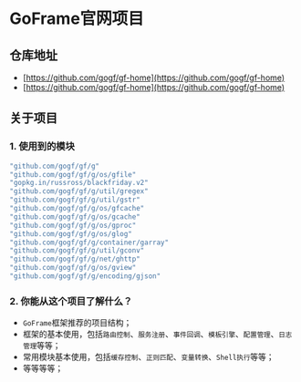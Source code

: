 # GoFrame官网项目

## 仓库地址
  * [https://github.com/gogf/gf-home](https://github.com/gogf/gf-home)
  * [https://github.com/gogf/gf-home](https://github.com/gogf/gf-home)

## 关于项目

### 1. 使用到的模块
```go
"github.com/gogf/gf/g"
"github.com/gogf/gf/g/os/gfile"
"gopkg.in/russross/blackfriday.v2"
"github.com/gogf/gf/g/util/gregex"
"github.com/gogf/gf/g/util/gstr"
"github.com/gogf/gf/g/os/gfcache"
"github.com/gogf/gf/g/os/gcache"
"github.com/gogf/gf/g/os/gproc"
"github.com/gogf/gf/g/os/glog"
"github.com/gogf/gf/g/container/garray"
"github.com/gogf/gf/g/util/gconv"
"github.com/gogf/gf/g/net/ghttp"
"github.com/gogf/gf/g/os/gview"
"github.com/gogf/gf/g/encoding/gjson"
```
### 2. 你能从这个项目了解什么？
* `GoFrame`框架推荐的项目结构；
* 框架的基本使用，包括`路由控制`、`服务注册`、`事件回调`、`模板引擎`、`配置管理`、`日志管理`等等；
* 常用模块基本使用，包括`缓存控制`、`正则匹配`、`变量转换`、`Shell执行`等等；
* 等等等等；
